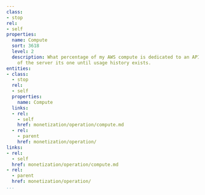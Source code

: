 ```yaml
---
class:
- stop
rel:
- self
properties:
  name: Compute
  sort: 3618
  level: 2
  description: What percentage of my AWS compute is dedicated to an API. Flat percentage
    of the server its one until usage history exists.
entities:
- class:
  - stop
  rel:
  - self
  properties:
    name: Compute
  links:
  - rel:
    - self
    href: monetization/operation/compute.md
  - rel:
    - parent
    href: monetization/operation/
links:
- rel:
  - self
  href: monetization/operation/compute.md
- rel:
  - parent
  href: monetization/operation/
...
```

